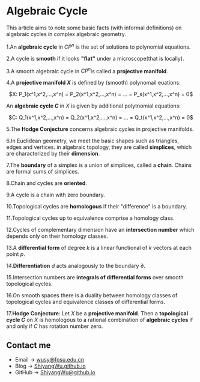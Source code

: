 # Algebraic Cycle

<script src="https://cdn.mathjax.org/mathjax/latest/MathJax.js?config=TeX-AMS-MML_HTMLorMML" type="text/javascript"></script> <script type="text/x-mathjax-config"> MathJax.Hub.Config({ tex2jax: { skipTags: ['script', 'noscript', 'style', 'textarea', 'pre'], inlineMath: [['$','$']] } }); </script>

This article aims to note some basic facts (with informal definitions) on algebraic cycles in complex algebraic geometry.

1.An **algebraic cycle** in $CP^n$ is the set of solutions to polynomial equations.

2.A cycle is **smooth** if it looks **"flat"** under a microscope(that is locally).

3.A smooth algebraic cycle in $CP^n$is called a **projective manifold**.

4.A **projective manifold $X$** is defined by (smooth) polynomail euations:

<center> $X: P_1(x^1,x^2,...,x^n) = P_2(x^1,x^2,...,x^n) = ... = P_s(x^1,x^2,...,x^n) = 0$ </center>

An **algebraic cycle $C$** in $X$ is given by additional polytnomial equations:

<center> $C: Q_1(x^1,x^2,...,x^n) = Q_2(x^1,x^2,...,x^n) = ... = Q_t(x^1,x^2,...,x^n) = 0$ </center>

5.The **Hodge Conjecture** concerns algebraic cycles in projective manifolds.

6.In Euclidean geometry, we meet the basic shapes such as triangles, edges and vertices. in algebraic topology, they are called **simplices**, which are characterized by their **dimension**.

7.The **boundary** of a simplex is a union of simplices, called a **chain**. Chains are formal sums of simplices.

8.Chain and cycles are **oriented**.

9.A cycle is a chain with zero boundary.

10.Topological cycles are **homologous** if their "difference" is a boundary.

11.Topological cycles up to equivalence comprise a homology class.

12.Cycles of complementary dimension have an **intersection number** which depends only on their homology classes.

13.A **differential form** of degree $k$ is a linear functional of $k$ vectors at each point $p$.

14.**Differentiation** $d$ acts analogously to the boundary $\partial$.

15.Intersection numbers are **integrals of differential forms** over smooth topological cycles.

16.On smooth spaces there is a duality between homology classes of topological cycles and equivalence classes of differential forms.

17.**Hodge Conjecture**: Let $X$ be a **projective manifold**. Then a **topological cycle $C$** on $X$ is homologous to a rational combination of **algebraic cycles** if and only if $C$ has rotation number zero.

## Contact me

* Email -> <wusy@fosu.edu.cn>
* Blog -> [ShiyangWu.github.io](https://shiyangwu.github.io/)
* GitHub -> [ShiyangWu@github.io](https://github.com/ShiyangWu/ShiyangWu.github.io/blob/master/README.md)
